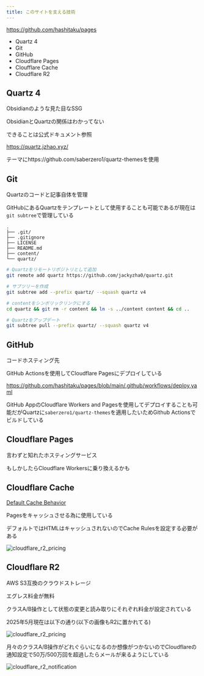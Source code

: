 ```yaml
---
title: このサイトを支える技術
---
```


https://github.com/hashitaku/pages

- Quartz 4
- Git
- GitHub
- Cloudflare Pages
- Cloufflare Cache
- Cloudflare R2

## Quartz 4

Obsidianのような見た目なSSG

ObsidianとQuartzの関係はわかってない

できることは公式ドキュメント参照

https://quartz.jzhao.xyz/

テーマにhttps://github.com/saberzero1/quartz-themesを使用

## Git

Quartzのコードと記事自体を管理

GitHubにあるQuartzをテンプレートとして使用することも可能であるが現在は`git subtree`で管理している

```
.
├── .git/
├── .gitignore
├── LICENSE
├── README.md
├── content/
└── quartz/
```

```sh
# Quartzをリモートリポジトリとして追加
git remote add quartz https://github.com/jackyzha0/quartz.git

# サブツリーを作成
git subtree add --prefix quartz/ --squash quartz v4

# contentをシンボリックリンクにする
cd quartz && git rm -r content && ln -s ../content content && cd ..

# Quartzをアップデート
git subtree pull --prefix quartz/ --squash quartz v4
```

## GitHub

コードホスティング先

GitHub Actionsを使用してCloudflare Pagesにデプロイしている

https://github.com/hashitaku/pages/blob/main/.github/workflows/deploy.yaml

GitHub AppのCloudflare Workers and Pagesを使用してデプロイすることも可能だがQuartzに`saberzero1/quartz-themes`を適用したいためGithub Actionsでビルドしている

## Cloudflare Pages

言わずと知れたホスティングサービス

もしかしたらCloudflare Workersに乗り換えるかも

## Cloudflare Cache

[Default Cache Behavior](https://developers.cloudflare.com/cache/concepts/default-cache-behavior/)

Pagesをキャッシュさせる為に使用している

デフォルトではHTMLはキャッシュされないのでCache Rulesを設定する必要がある

![cloudflare_r2_pricing](https://r2.hashitaku.dev/cloudflare_cache_pages.png)

## Cloudflare R2

AWS S3互換のクラウドストレージ

エグレス料金が無料

クラスA/B操作として状態の変更と読み取りにそれぞれ料金が設定されている

2025年5月現在は以下の通り(以下の画像もR2に置かれてる)

![cloudflare_r2_pricing](https://r2.hashitaku.dev/cloudflare_r2_pricing.png)

月々のクラスA/B操作がどれぐらいになるのか想像がつかないのでCloudflareの通知設定で50万/500万回を超過したらメールが来るようにしている

![cloudflare_r2_notification](https://r2.hashitaku.dev/cloudflare_r2_notification.png)
